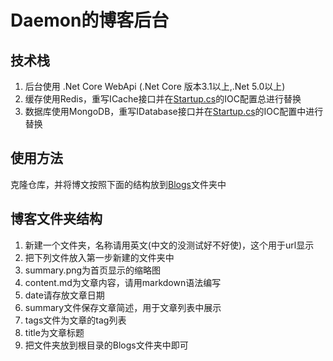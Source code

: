 # Daemon的博客后台

## 技术栈
1. 后台使用 .Net Core WebApi (.Net Core 版本3.1以上,.Net 5.0以上)
2. 缓存使用Redis，重写ICache接口并在[Startup.cs](https://github.com/DaemonWalker/Dlog.Api/blob/master/Dlog.Api/Startup.cs#L52)的IOC配置总进行替换
3. 数据库使用MongoDB，重写IDatabase接口并在[Startup.cs](https://github.com/DaemonWalker/Dlog.Api/blob/master/Dlog.Api/Startup.cs#L53)的IOC配置中进行替换

## 使用方法
克隆仓库，并将博文按照下面的结构放到[Blogs](https://github.com/DaemonWalker/Dlog.Api/tree/master/Dlog.Api/Blogs)文件夹中

## 博客文件夹结构
1. 新建一个文件夹，名称请用英文(中文的没测试好不好使)，这个用于url显示 
2. 把下列文件放入第一步新建的文件夹中
3. summary.png为首页显示的缩略图
4. content.md为文章内容，请用markdown语法编写
5. date请存放文章日期
6. summary文件保存文章简述，用于文章列表中展示
7. tags文件为文章的tag列表
8. title为文章标题
9. 把文件夹放到根目录的Blogs文件夹中即可